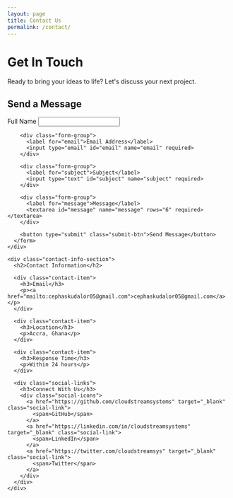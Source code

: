```yaml
---
layout: page
title: Contact Us
permalink: /contact/
---
```


<div class="contact-page">
  <div class="contact-header">
    <h1>Get In Touch</h1>
    <p>Ready to bring your ideas to life? Let's discuss your next project.</p>
  </div>

  <div class="contact-content">
    <div class="contact-form-section">
      <h2>Send a Message</h2>
      <form class="contact-form" action="#" method="POST">
        <div class="form-group">
          <label for="name">Full Name</label>
          <input type="text" id="name" name="name" required>
        </div>
        
        <div class="form-group">
          <label for="email">Email Address</label>
          <input type="email" id="email" name="email" required>
        </div>
        
        <div class="form-group">
          <label for="subject">Subject</label>
          <input type="text" id="subject" name="subject" required>
        </div>
        
        <div class="form-group">
          <label for="message">Message</label>
          <textarea id="message" name="message" rows="6" required></textarea>
        </div>
        
        <button type="submit" class="submit-btn">Send Message</button>
      </form>
    </div>

    <div class="contact-info-section">
      <h2>Contact Information</h2>
      
      <div class="contact-item">
        <h3>Email</h3>
        <p><a href="mailto:cephaskudalor05@gmail.com">cephaskudalor05@gmail.com</a></p>
      </div>
      
      <div class="contact-item">
        <h3>Location</h3>
        <p>Accra, Ghana</p>
      </div>
      
      <div class="contact-item">
        <h3>Response Time</h3>
        <p>Within 24 hours</p>
      </div>
      
      <div class="social-links">
        <h3>Connect With Us</h3>
        <div class="social-icons">
          <a href="https://github.com/cloudstreamsystems" target="_blank" class="social-link">
            <span>GitHub</span>
          </a>
          <a href="https://linkedin.com/in/cloudstreamsystems" target="_blank" class="social-link">
            <span>LinkedIn</span>
          </a>
          <a href="https://twitter.com/cloudstreamsys" target="_blank" class="social-link">
            <span>Twitter</span>
          </a>
        </div>
      </div>
    </div>
  </div>
</div>
